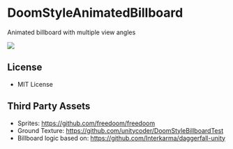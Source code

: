 # DoomStyleAnimatedBillboard
Animated billboard with multiple view angles

<img src="doc/WalkAround.gif"/>

## License
+ MIT License

## Third Party Assets
+ Sprites: https://github.com/freedoom/freedoom
+ Ground Texture: https://github.com/unitycoder/DoomStyleBillboardTest
+ Billboard logic based on: https://github.com/Interkarma/daggerfall-unity